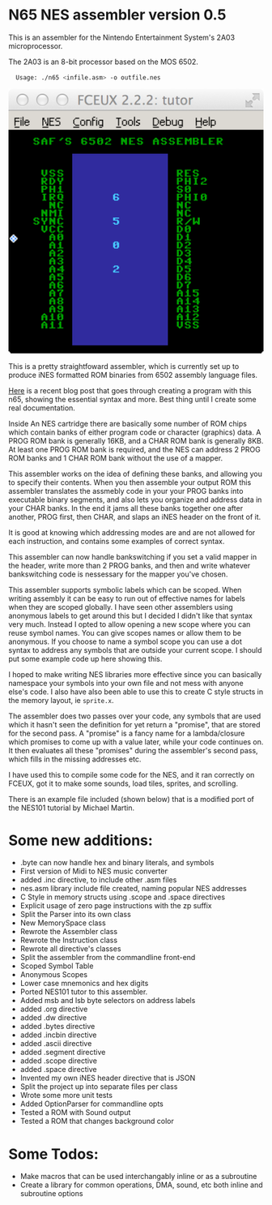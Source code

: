 # N65 NES assembler version 0.5

This is an assembler for the Nintendo Entertainment System's 2A03
microprocessor.  

The 2A03 is an 8-bit processor based on the MOS 6502.

 ```bash
   Usage: ./n65 <infile.asm> -o outfile.nes
 ```

  ![Scrolling NES Demo](images/assembler_demo.png)

  This is a pretty straightfoward assembler, which is currently set up
  to produce iNES formatted ROM binaries from 6502 assembly language files.

  <a href="http://irkenkitties.com/blog/2015/03/29/creating-sound-on-the-nes/">Here</a>
  is a recent blog post that goes through creating a program with this
  n65, showing the essential syntax and more.  Best thing until I create
  some real documentation.

  Inside An NES cartridge there are basically some number of ROM chips
  which contain banks of either program code or character (graphics) 
  data.  A PROG ROM bank is generally 16KB, and a CHAR ROM bank is generally
  8KB.  At least one PROG ROM bank is required, and the NES can address
  2 PROG ROM banks and 1 CHAR ROM bank without the use of a mapper.

  This assembler works on the idea of defining these banks, and allowing
  you to specify their contents.  When you then assemble your output ROM
  this assembler translates the assmebly code in your your PROG banks 
  into executable binary segments, and also lets you organize and address
  data in your CHAR banks.  In the end it jams all these banks together
  one after another, PROG first, then CHAR, and slaps an iNES header
  on the front of it.

  It is good at knowing which addressing modes are and are not allowed for 
  each instruction, and contains some examples of correct syntax.

  This assembler can now handle bankswitching if you set a 
  valid mapper in the header, write more than 2 PROG banks, and then 
  and write whatever bankswitching code is nessessary for the mapper
  you've chosen.

  This assembler supports symbolic labels which can be scoped.  When 
  writing assembly it can be easy to run out of effective names for 
  labels when they are scoped globally.  I have seen other assemblers
  using anonymous labels to get around this but I decided I didn't like
  that syntax very much.  Instead I opted to allow opening a new scope
  where you can reuse symbol names.  You can give scopes names or allow
  them to be anonymous.  If you choose to name a symbol scope you can
  use a dot syntax to address any symbols that are outside your current
  scope.  I should put some example code up here showing this.

  I hoped to make writing NES libraries more effective since you can basically
  namespace your symbols into your own file and not mess with anyone 
  else's code.  I also have also been able to use this to create C style 
  structs in the memory layout, ie `sprite.x`.

  The assembler does two passes over your code, any symbols that are used
  which it hasn't seen the definition for yet return a "promise", that 
  are stored for the second pass.  A "promise" is a fancy name for a 
  lambda/closure which promises to come up with a value later, while
  your code continues on.  It then evaluates all these "promises" during
  the assembler's second pass, which fills in the missing addresses etc.

  I have used this to compile some code for the NES, and it ran correctly
  on FCEUX, got it to make some sounds, load tiles, sprites, and scrolling.

  There is an example file included (shown below) that is a modified port of
  the NES101 tutorial by Michael Martin.

# Some new additions:
  - .byte can now handle hex and binary literals, and symbols
  - First version of Midi to NES music converter
  - added .inc directive, to include other .asm files
  - nes.asm library include file created, naming popular NES addresses
  - C Style in memory structs using .scope and .space directives
  - Explicit usage of zero page instructions with the zp suffix
  - Split the Parser into its own class
  - New MemorySpace class
  - Rewrote the Assembler class
  - Rewrote the Instruction class 
  - Rewrote all directive's classes
  - Split the assembler from the commandline front-end 
  - Scoped Symbol Table
  - Anonymous Scopes
  - Lower case mnemonics and hex digits
  - Ported NES101 tutor to this assembler.
  - Added msb and lsb byte selectors on address labels
  - added .org directive
  - added .dw directive
  - added .bytes directive
  - added .incbin directive
  - added .ascii directive
  - added .segment directive
  - added .scope directive
  - added .space directive
  - Invented my own iNES header directive that is JSON
  - Split the project up into separate files per class
  - Wrote some more unit tests
  - Added OptionParser for commandline opts
  - Tested a ROM with Sound output
  - Tested a ROM that changes background color

# Some Todos:
  - Make macros that can be used interchangably inline or as a subroutine
  - Create a library for common operations, DMA, sound, etc both inline and subroutine options
